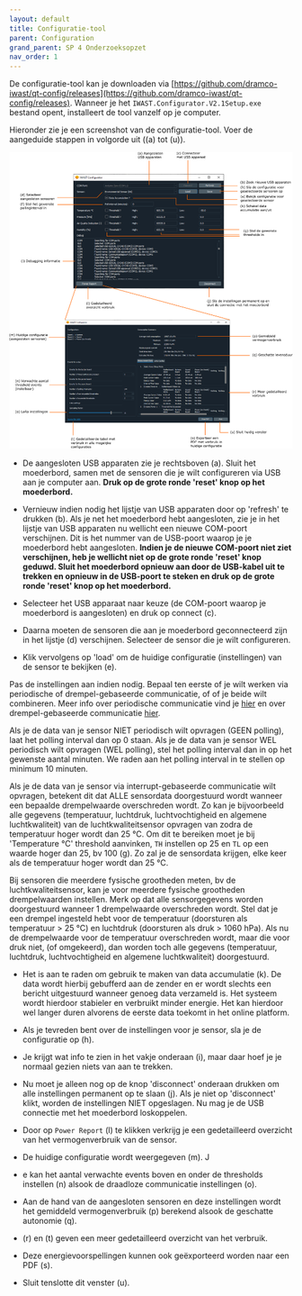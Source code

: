 ```yaml
---
layout: default
title: Configuratie-tool
parent: Configuration
grand_parent: SP 4 Onderzoeksopzet 
nav_order: 1
---
```


De configuratie-tool kan je downloaden via [https://github.com/dramco-iwast/qt-config/releases](https://github.com/dramco-iwast/qt-config/releases). 
Wanneer je het `IWAST.Configurator.V2.1Setup.exe` bestand opent, installeert de tool vanzelf op je computer.

Hieronder zie je een screenshot van de configuratie-tool. Voer de aangeduide stappen in volgorde uit ((a) tot (u)).

![](../assets/images/config-tool-fig.png)

* De aangesloten USB apparaten zie je rechtsboven (a).
Sluit het moederbord, samen met de sensoren die je wilt configureren via USB aan je computer aan. 
__Druk op de grote ronde 'reset' knop op het moederbord.__

* Vernieuw indien nodig het lijstje van USB apparaten door op 'refresh' te drukken (b).
Als je net het moederbord hebt aangesloten, zie je in het lijstje van USB apparaten nu wellicht een nieuwe COM-poort verschijnen. 
Dit is het nummer van de USB-poort waarop je je moederbord hebt aangesloten.
__Indien je de nieuwe COM-poort niet ziet verschijnen, heb je wellicht niet op de grote ronde 'reset' knop geduwd. Sluit het moederbord opnieuw aan door de USB-kabel uit te trekken en opnieuw in de USB-poort te steken en druk op de grote ronde 'reset' knop op het moederbord.__

* Selecteer het USB apparaat naar keuze (de COM-poort waarop je moederbord is aangesloten) en druk op connect (c).

* Daarna moeten de sensoren die aan je moederbord geconnecteerd zijn in het lijstje (d) verschijnen. 
Selecteer de sensor die je wilt configureren. 

* Klik vervolgens op 'load' om de huidige configuratie (instellingen) van de sensor te bekijken (e).

Pas de instellingen aan indien nodig. 
Bepaal ten eerste of je wilt werken via periodische of drempel-gebaseerde communicatie, of of je beide wilt combineren.
Meer info over periodische communicatie vind je [hier](what-is-polling.html) en over drempel-gebaseerde communicatie [hier](what-are-thresholds).

Als je de data van je sensor NIET periodisch wilt opvragen (GEEN polling), laat het polling interval dan op 0 staan.
Als je de data van je sensor WEL periodisch wilt opvragen (WEL polling), stel het polling interval dan in op het gewenste aantal minuten.
We raden aan het polling interval in te stellen op minimum 10 minuten.

Als je de data van je sensor via interrupt-gebaseerde communicatie wilt opvragen, betekent dit dat ALLE sensordata doorgestuurd wordt wanneer een bepaalde drempelwaarde overschreden wordt.
Zo kan je bijvoorbeeld alle gegevens (temperatuur, luchtdruk, luchtvochtigheid en algemene luchtkwaliteit) van de luchtkwaliteitsensor opvragen van zodra de temperatuur hoger wordt dan 25 &deg;C.
Om dit te bereiken moet je bij 'Temperature &deg;C' threshold aanvinken, `TH` instellen op 25 en `TL` op een waarde hoger dan 25, bv 100 (g). 
Zo zal je de sensordata krijgen, elke keer als de temperatuur hoger wordt dan 25 &deg;C.

Bij sensoren die meerdere fysische grootheden meten, bv de luchtkwaliteitsensor, kan je voor meerdere fysische grootheden drempelwaarden instellen.
Merk op dat alle sensorgegevens worden doorgestuurd wanneer 1 drempelwaarde overschreden wordt. 
Stel dat je een drempel ingesteld hebt voor de temperatuur (doorsturen als temperatuur > 25 &deg;C) en luchtdruk (doorsturen als druk > 1060 hPa).
Als nu de drempelwaarde voor de temperatuur overschreden wordt, maar die voor druk niet, (of omgekeerd), dan worden toch alle gegevens (temperatuur, luchtdruk, luchtvochtigheid en algemene luchtkwaliteit) doorgestuurd.

* Het is aan te raden om gebruik te maken van data accumulatie (k). De data wordt hierbij gebufferd aan de zender en er wordt slechts een bericht uitgestuurd wanneer genoeg data verzameld is. 
Het systeem wordt hierdoor stabieler en verbruikt minder energie. 
Het kan hierdoor wel langer duren alvorens de eerste data toekomt in het online platform.

* Als je tevreden bent over de instellingen voor je sensor, sla je de configuratie op (h). 

* Je krijgt wat info te zien in het vakje onderaan (i), maar daar hoef je je normaal gezien niets van aan te trekken.

* Nu moet je alleen nog op de knop 'disconnect' onderaan drukken om alle instellingen permanent op te slaan (j).
Als je niet op 'disconnect' klikt, worden de instellingen NIET opgeslagen.
Nu mag je de USB connectie met het moederbord loskoppelen.


* Door op `Power Report` (l) te klikken verkrijg je een gedetailleerd overzicht van het vermogenverbruik van de sensor. 

* De huidige configuratie wordt weergegeven (m). J

* e kan het aantal verwachte events boven en onder de thresholds instellen (n) alsook de draadloze communicatie instellingen (o). 

* Aan de hand van de aangesloten sensoren en deze instellingen wordt het gemiddeld vermogenverbruik (p) berekend alsook de geschatte autonomie (q). 

* (r) en (t) geven een meer gedetailleerd overzicht van het verbruik. 

* Deze energievoorspellingen kunnen ook geëxporteerd worden naar een PDF (s). 

* Sluit tenslotte dit venster (u).

